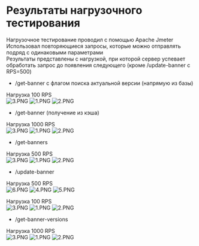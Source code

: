 # Результаты нагрузочного тестирования

Нагрузочное тестирование проводил с помощью Apache Jmeter<br/>
Использовал повторяющиеся запросы, которые можно отправлять подряд с одинаковыми параметрами<br/>
Результаты представлены с нагрузкой, при которой сервер успевает обработать запрос до появления следующего (кроме /update-banner с RPS=500)

- /get-banner с флагом поиска актуальной версии (напрямую из базы)

Нагрузка 100 RPS<br/>
![3.PNG](loadtests%2Fget-banner%20use_last_revision%20%3D%20true%2F3.PNG)
![1.PNG](loadtests%2Fget-banner%20use_last_revision%20%3D%20true%2F1.PNG)
![2.PNG](loadtests%2Fget-banner%20use_last_revision%20%3D%20true%2F2.PNG)

- /get-banner (получение из кэша)

Нагрузка 1000 RPS<br/>
![3.PNG](loadtests%2Fget-banner%20use_last_revision%20%3D%20false%2F3.PNG)
![1.PNG](loadtests%2Fget-banner%20use_last_revision%20%3D%20false%2F1.PNG)
![2.PNG](loadtests%2Fget-banner%20use_last_revision%20%3D%20false%2F2.PNG)

- /get-banners

Нагрузка 500 RPS<br/>
![3.PNG](loadtests%2Fget-banners%2F3.PNG)
![1.PNG](loadtests%2Fget-banners%2F1.PNG)
![2.PNG](loadtests%2Fget-banners%2F2.PNG)

- /update-banner

Нагрузка 500 RPS<br/>
![6.PNG](loadtests%2Fupdate-banner%2F6.PNG)
![4.PNG](loadtests%2Fupdate-banner%2F4.PNG)
![5.PNG](loadtests%2Fupdate-banner%2F5.PNG)

Нагрузка 100 RPS<br/>
![3.PNG](loadtests%2Fupdate-banner%2F3.PNG)
![1.PNG](loadtests%2Fupdate-banner%2F1.PNG)
![2.PNG](loadtests%2Fupdate-banner%2F2.PNG)

- /get-banner-versions

Нагрузка 1000 RPS<br/>
![3.PNG](loadtests%2Fget-banner-versions%2F3.PNG)
![1.PNG](loadtests%2Fget-banner-versions%2F1.PNG)
![2.PNG](loadtests%2Fget-banner-versions%2F2.PNG)
